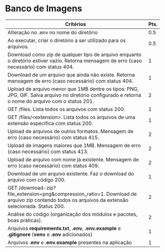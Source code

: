 # Banco de Imagens

| Critérios | Pts. |
|---|---|
| Alteração no .env no nome do diretório | 0.5 | 
| Ao executar, criar o diretório a ser utilizado para os arquivos. | 0.5 |
| Download como zip de qualquer tipo de arquivo enquanto o diretório estiver vazio. Retorna mensagem de erro (caso necessário) com status 404. | 1 |
| Download de um arquivo que ainda não existe. Retorna mensagem de erro (caso necessário) com status 404. | 1 |
| Upload de arquivo menor que 1MB dentre os tipos: PNG, JPG, GIF. Salva arquivo no diretório configurado e retorna o nome do arquivo com o status 201. | 2 |
| GET /files. Lista todos os arquivos com status 200.  | 1 |
| GET /files/\<extension>. Lista todos os arquivos de uma extensão especifica com status 200. | 1 |
| Upload de arquivos de outros formatos. Mensagem de erro (caso necessário) com status 415. | 2 |
| Upload de imagens maiores que 1MB. Mensagem de erro (caso necessário) com status 413. | 2 |
| Upload de arquivo com nome já existente. Mensagem de erro (caso necessário) com status 409. | 2 |
| Download de um arquivo existente. Faz o download do arquivo com código 200. | 1 |
| GET /download-zip?file_extension=png&compression_ratio=1. Download de arquivo zip contendo todos os arquivos da extensão selecionada. Status 200. | 2 |
| Análise do código (organização dos módulos e pacotes, boas práticas). | 2 |
| Arquivos **requirements.txt**, **.env**, **.env.example** e **.gitignore** (**venv** e **.env** adicionados) | 1 |
| Arquivos **.env** e **.env.example** presentes na aplicação | 1 |




